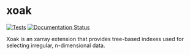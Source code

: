 # xoak

[![Tests](https://github.com/ESM-VFC/xoak/workflows/Test/badge.svg)](https://github.com/ESM-VFC/xoak/actions?query=workflow%3ATest)
[![Documentation Status](https://readthedocs.org/projects/xoak/badge/?version=latest)](https://xoak.readthedocs.io/en/latest/?badge=latest)

Xoak is an xarray extension that provides tree-based indexes used for selecting irregular, n-dimensional data.
